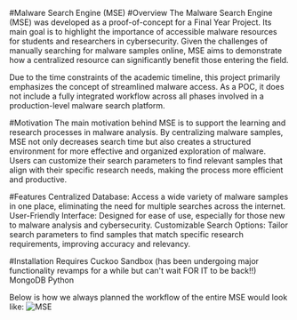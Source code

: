 #Malware Search Engine (MSE)
#Overview
The Malware Search Engine (MSE) was developed as a proof-of-concept for a Final Year Project. Its main goal is to highlight the importance of accessible malware resources for students and researchers in cybersecurity. Given the challenges of manually searching for malware samples online, MSE aims to demonstrate how a centralized resource can significantly benefit those entering the field.

Due to the time constraints of the academic timeline, this project primarily emphasizes the concept of streamlined malware access. As a POC, it does not include a fully integrated workflow across all phases involved in a production-level malware search platform.

#Motivation
The main motivation behind MSE is to support the learning and research processes in malware analysis. By centralizing malware samples, MSE not only decreases search time but also creates a structured environment for more effective and organized exploration of malware. Users can customize their search parameters to find relevant samples that align with their specific research needs, making the process more efficient and productive.

#Features
Centralized Database: Access a wide variety of malware samples in one place, eliminating the need for multiple searches across the internet.
User-Friendly Interface: Designed for ease of use, especially for those new to malware analysis and cybersecurity.
Customizable Search Options: Tailor search parameters to find samples that match specific research requirements, improving accuracy and relevancy.

#Installation
Requires Cuckoo Sandbox (has been undergoing major functionality revamps for a while but can't wait FOR IT to be back!!)
MongoDB
Python

Below is how we always planned the workflow of the entire MSE would look like:
![MSE](https://github.com/user-attachments/assets/5e018f6e-84fe-4d41-8b3a-869827bf8422)
